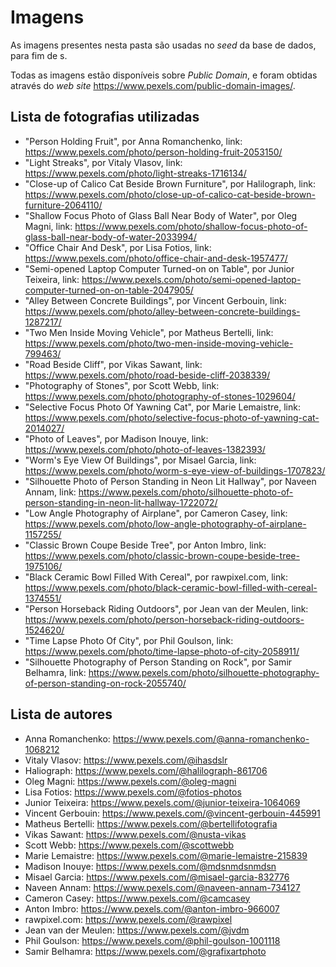 # Imagens

As imagens presentes nesta pasta são usadas no _seed_ da base de dados, para fim de 
s.

Todas as imagens estão disponíveis sobre _Public Domain_, e foram obtidas através do _web site_ https://www.pexels.com/public-domain-images/.

## Lista de fotografias utilizadas

-   "Person Holding Fruit", por Anna Romanchenko, link: https://www.pexels.com/photo/person-holding-fruit-2053150/
-   "Light Streaks", por Vitaly Vlasov, link: https://www.pexels.com/photo/light-streaks-1716134/
-   "Close-up of Calico Cat Beside Brown Furniture", por Halilograph, link: https://www.pexels.com/photo/close-up-of-calico-cat-beside-brown-furniture-2064110/
-   "Shallow Focus Photo of Glass Ball Near Body of Water", por Oleg Magni, link: https://www.pexels.com/photo/shallow-focus-photo-of-glass-ball-near-body-of-water-2033994/
-   "Office Chair And Desk", por Lisa Fotios, link: https://www.pexels.com/photo/office-chair-and-desk-1957477/
-   "Semi-opened Laptop Computer Turned-on on Table", por Junior Teixeira, link: https://www.pexels.com/photo/semi-opened-laptop-computer-turned-on-on-table-2047905/
-   "Alley Between Concrete Buildings", por Vincent Gerbouin, link: https://www.pexels.com/photo/alley-between-concrete-buildings-1287217/
-   "Two Men Inside Moving Vehicle", por Matheus Bertelli, link: https://www.pexels.com/photo/two-men-inside-moving-vehicle-799463/
-   "Road Beside Cliff", por Vikas Sawant, link: https://www.pexels.com/photo/road-beside-cliff-2038339/
-   "Photography of Stones", por Scott Webb, link: https://www.pexels.com/photo/photography-of-stones-1029604/
-   "Selective Focus Photo Of Yawning Cat", por Marie Lemaistre, link: https://www.pexels.com/photo/selective-focus-photo-of-yawning-cat-2014027/
-   "Photo of Leaves", por Madison Inouye, link: https://www.pexels.com/photo/photo-of-leaves-1382393/
-   "Worm's Eye View Of Buildings", por Misael Garcia, link: https://www.pexels.com/photo/worm-s-eye-view-of-buildings-1707823/
-   "Silhouette Photo of Person Standing in Neon Lit Hallway", por Naveen Annam, link: https://www.pexels.com/photo/silhouette-photo-of-person-standing-in-neon-lit-hallway-1722072/
-   "Low Angle Photography of Airplane", por Cameron Casey, link: https://www.pexels.com/photo/low-angle-photography-of-airplane-1157255/
-   "Classic Brown Coupe Beside Tree", por Anton Imbro, link: https://www.pexels.com/photo/classic-brown-coupe-beside-tree-1975106/
-   "Black Ceramic Bowl Filled With Cereal", por rawpixel.com, link: https://www.pexels.com/photo/black-ceramic-bowl-filled-with-cereal-1374551/
-   "Person Horseback Riding Outdoors", por Jean van der Meulen, link: https://www.pexels.com/photo/person-horseback-riding-outdoors-1524620/
-   "Time Lapse Photo Of City", por Phil Goulson, link: https://www.pexels.com/photo/time-lapse-photo-of-city-2058911/
-   "Silhouette Photography of Person Standing on Rock", por Samir Belhamra, link: https://www.pexels.com/photo/silhouette-photography-of-person-standing-on-rock-2055740/

## Lista de autores

-   Anna Romanchenko: https://www.pexels.com/@anna-romanchenko-1068212
-   Vitaly Vlasov: https://www.pexels.com/@ihasdslr
-   Haliograph: https://www.pexels.com/@halilograph-861706
-   Oleg Magni: https://www.pexels.com/@oleg-magni
-   Lisa Fotios: https://www.pexels.com/@fotios-photos
-   Junior Teixeira: https://www.pexels.com/@junior-teixeira-1064069
-   Vincent Gerbouin: https://www.pexels.com/@vincent-gerbouin-445991
-   Matheus Bertelli: https://www.pexels.com/@bertellifotografia
-   Vikas Sawant: https://www.pexels.com/@nusta-vikas
-   Scott Webb: https://www.pexels.com/@scottwebb
-   Marie Lemaistre: https://www.pexels.com/@marie-lemaistre-215839
-   Madison Inouye: https://www.pexels.com/@mdsnmdsnmdsn
-   Misael Garcia: https://www.pexels.com/@misael-garcia-832776
-   Naveen Annam: https://www.pexels.com/@naveen-annam-734127
-   Cameron Casey: https://www.pexels.com/@camcasey
-   Anton Imbro: https://www.pexels.com/@anton-imbro-966007
-   rawpixel.com: https://www.pexels.com/@rawpixel
-   Jean van der Meulen: https://www.pexels.com/@jvdm
-   Phil Goulson: https://www.pexels.com/@phil-goulson-1001118
-   Samir Belhamra: https://www.pexels.com/@grafixartphoto
